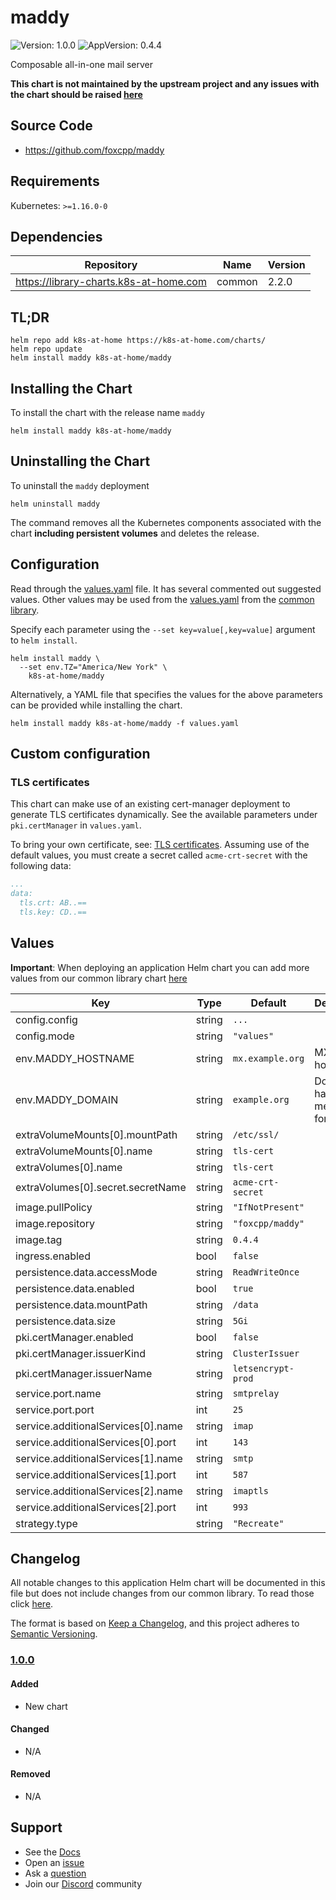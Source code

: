 # maddy

![Version: 1.0.0](https://img.shields.io/badge/Version-1.0.0-informational?style=flat-square) ![AppVersion: 0.4.4](https://img.shields.io/badge/AppVersion-0.4.4-informational?style=flat-square)

Composable all-in-one mail server

**This chart is not maintained by the upstream project and any issues with the chart should be raised [here](https://github.com/k8s-at-home/charts/issues/new/choose)**

## Source Code

* <https://github.com/foxcpp/maddy>

## Requirements

Kubernetes: `>=1.16.0-0`

## Dependencies

| Repository | Name | Version |
|------------|------|---------|
| https://library-charts.k8s-at-home.com | common | 2.2.0 |

## TL;DR

```console
helm repo add k8s-at-home https://k8s-at-home.com/charts/
helm repo update
helm install maddy k8s-at-home/maddy
```

## Installing the Chart

To install the chart with the release name `maddy`

```console
helm install maddy k8s-at-home/maddy
```

## Uninstalling the Chart

To uninstall the `maddy` deployment

```console
helm uninstall maddy
```

The command removes all the Kubernetes components associated with the chart **including persistent volumes** and deletes the release.

## Configuration

Read through the [values.yaml](./values.yaml) file. It has several commented out suggested values.
Other values may be used from the [values.yaml](https://github.com/k8s-at-home/library-charts/tree/main/charts/stable/common/values.yaml) from the [common library](https://github.com/k8s-at-home/library-charts/tree/main/charts/stable/common).

Specify each parameter using the `--set key=value[,key=value]` argument to `helm install`.

```console
helm install maddy \
  --set env.TZ="America/New York" \
    k8s-at-home/maddy
```

Alternatively, a YAML file that specifies the values for the above parameters can be provided while installing the chart.

```console
helm install maddy k8s-at-home/maddy -f values.yaml
```

## Custom configuration

### TLS certificates

This chart can make use of an existing cert-manager deployment to generate TLS certificates dynamically.
See the available parameters under `pki.certManager` in `values.yaml`.

To bring your own certificate, see: [TLS certificates](https://maddy.email/tutorials/setting-up/#tls-certificates).
Assuming use of the default values, you must create a secret called `acme-crt-secret` with the following data:

```yaml
...
data:
  tls.crt: AB..==
  tls.key: CD..==
```

## Values

**Important**: When deploying an application Helm chart you can add more values from our common library chart [here](https://github.com/k8s-at-home/library-charts/tree/main/charts/stable/common)

| Key | Type | Default | Description |
|-----|------|---------|-------------|
| config.config | string | `...` |  |
| config.mode | string | `"values"` |  |
| env.MADDY_HOSTNAME | string | `mx.example.org` | MX hostname |
| env.MADDY_DOMAIN | string | `example.org` | Domain to handle messages for |
| extraVolumeMounts[0].mountPath | string | `/etc/ssl/` |  |
| extraVolumeMounts[0].name | string | `tls-cert` |  |
| extraVolumes[0].name | string | `tls-cert` |  |
| extraVolumes[0].secret.secretName | string | `acme-crt-secret` |  |
| image.pullPolicy | string | `"IfNotPresent"` |  |
| image.repository | string | `"foxcpp/maddy"` |  |
| image.tag | string | `0.4.4` |  |
| ingress.enabled | bool | `false` |  |
| persistence.data.accessMode | string | `ReadWriteOnce` |  |
| persistence.data.enabled | bool | `true` |  |
| persistence.data.mountPath | string | `/data` |  |
| persistence.data.size | string | `5Gi` |  |
| pki.certManager.enabled | bool | `false` |  |
| pki.certManager.issuerKind | string | `ClusterIssuer` |  |
| pki.certManager.issuerName | string | `letsencrypt-prod` |  |
| service.port.name | string | `smtprelay` |  |
| service.port.port | int | `25` |  |
| service.additionalServices[0].name | string | `imap` |  |
| service.additionalServices[0].port | int | `143` |  |
| service.additionalServices[1].name | string | `smtp` |  |
| service.additionalServices[1].port | int | `587` |  |
| service.additionalServices[2].name | string | `imaptls` |  |
| service.additionalServices[2].port | int | `993` |  |
| strategy.type | string | `"Recreate"` |  |

## Changelog

All notable changes to this application Helm chart will be documented in this file but does not include changes from our common library. To read those click [here](https://github.com/k8s-at-home/library-charts/tree/main/charts/stable/common#changelog).

The format is based on [Keep a Changelog](https://keepachangelog.com/en/1.0.0/), and this project adheres to [Semantic Versioning](https://semver.org/spec/v2.0.0.html).

### [1.0.0]

#### Added

* New chart

#### Changed

* N/A

#### Removed

* N/A

[1.0.0]: #1.0.0

## Support

* See the [Docs](https://docs.k8s-at-home.com/our-helm-charts/getting-started/)
* Open an [issue](https://github.com/k8s-at-home/charts/issues/new/choose)
* Ask a [question](https://github.com/k8s-at-home/organization/discussions)
* Join our [Discord](https://discord.gg/sTMX7Vh) community
